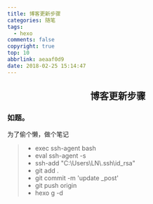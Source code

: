 ```yaml
---
title: 博客更新步骤
categories: 随笔
tags:
  - hexo
comments: false
copyright: true
top: 10
abbrlink: aeaaf0d9
date: 2018-02-25 15:14:47
---
```


## <center>博客更新步骤</center>

### 如题。

为了偷个懒，做个笔记

> * exec ssh-agent bash
> * eval ssh-agent -s
> * ssh-add "C:\Users\LN\\.ssh\id_rsa"
> * git add .
> * git commit -m 'update _post'
> * git push origin
> * hexo g -d
